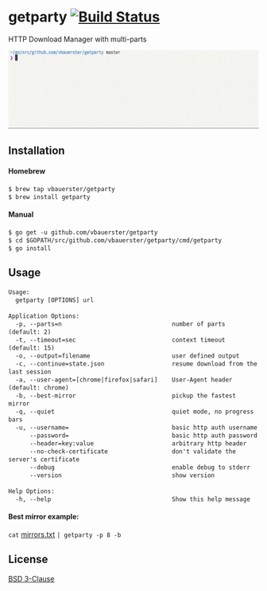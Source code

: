 # getparty [![Build Status](https://travis-ci.org/vbauerster/getparty.svg?branch=master)](https://travis-ci.org/vbauerster/getparty)

HTTP Download Manager with multi-parts

![showcase](showcase.gif)

## Installation
#### Homebrew
```
$ brew tap vbauerster/getparty
$ brew install getparty
```
#### Manual
```
$ go get -u github.com/vbauerster/getparty
$ cd $GOPATH/src/github.com/vbauerster/getparty/cmd/getparty
$ go install
```

## Usage
```
Usage:
  getparty [OPTIONS] url

Application Options:
  -p, --parts=n                               number of parts (default: 2)
  -t, --timeout=sec                           context timeout (default: 15)
  -o, --output=filename                       user defined output
  -c, --continue=state.json                   resume download from the last session
  -a, --user-agent=[chrome|firefox|safari]    User-Agent header (default: chrome)
  -b, --best-mirror                           pickup the fastest mirror
  -q, --quiet                                 quiet mode, no progress bars
  -u, --username=                             basic http auth username
      --password=                             basic http auth password
      --header=key:value                      arbitrary http header
      --no-check-certificate                  don't validate the server's certificate
      --debug                                 enable debug to stderr
      --version                               show version

Help Options:
  -h, --help                                  Show this help message
```

#### Best mirror example:
`cat` [mirrors.txt](https://github.com/vbauerster/getparty/blob/master/mirrors.txt) `| getparty -p 8 -b`

## License
[BSD 3-Clause](https://opensource.org/licenses/BSD-3-Clause)
